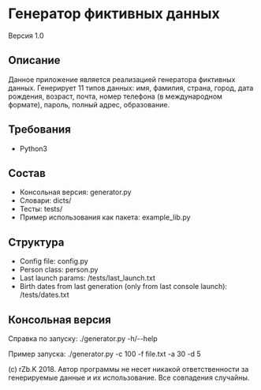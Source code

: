 # Генератор фиктивных данных
Версия 1.0
## Описание
Данное приложение является реализацией генератора фиктивных данных. Генерирует 11 типов данных: имя, фамилия, страна, город, дата рождения, возраст, почта, номер телефона (в международном формате), пароль, полный адрес, образование.
## Требования
* Python3
## Состав
* Консольная версия: generator.py
* Словари: dicts/
* Тесты: tests/
* Пример использования как пакета: example_lib.py 
## Структура
* Config file: config.py
* Person class: person.py
* Last launch params: /tests/last_launch.txt
* Birth dates from last generation (only from last console launch): /tests/dates.txt
## Консольная версия
Справка по запуску: ./generator.py -h/--help

Пример запуска: ./generator.py -c 100 -f file.txt -a 30 -d 5

(c) rZb.K 2018. Автор программы не несет никакой ответственности за генерируемые данные и их использование. Все совпадения случайны.
